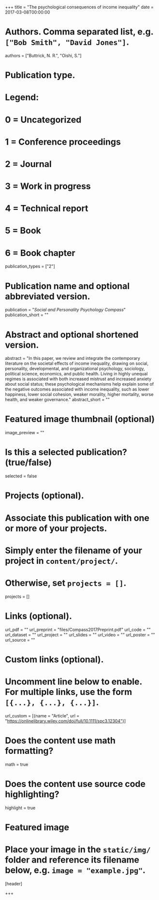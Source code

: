 +++
title = "The psychological consequences of income inequality"
date = 2017-03-08T00:00:00

# Authors. Comma separated list, e.g. `["Bob Smith", "David Jones"]`.
authors = ["Buttrick, N. R.", "Oishi, S."]

# Publication type.
# Legend:
# 0 = Uncategorized
# 1 = Conference proceedings
# 2 = Journal
# 3 = Work in progress
# 4 = Technical report
# 5 = Book
# 6 = Book chapter
publication_types = ["2"]

# Publication name and optional abbreviated version.
publication = "*Social and Personality Psychology Compass*"
publication_short = ""

# Abstract and optional shortened version.
abstract = "In this paper, we review and integrate the contemporary literature on the societal effects of income inequality, drawing on social, personality, developmental, and organizational psychology, sociology, political science, economics, and public health. Living in highly unequal regimes is associated with both increased mistrust and increased anxiety about social status; these psychological mechanisms help explain some of the negative outcomes associated with income inequality, such as lower happiness, lower social cohesion, weaker morality, higher mortality, worse health, and weaker governance."
abstract_short = ""

# Featured image thumbnail (optional)
image_preview = ""

# Is this a selected publication? (true/false)
selected = false

# Projects (optional).
#   Associate this publication with one or more of your projects.
#   Simply enter the filename of your project in `content/project/`.
#   Otherwise, set `projects = []`.
projects = []

# Links (optional).
url_pdf = ""
url_preprint = "files/Compass2017Preprint.pdf"
url_code = ""
url_dataset = ""
url_project = ""
url_slides = ""
url_video = ""
url_poster = ""
url_source = ""

# Custom links (optional).
#   Uncomment line below to enable. For multiple links, use the form `[{...}, {...}, {...}]`.
url_custom = [{name = "Article", url = "https://onlinelibrary.wiley.com/doi/full/10.1111/spc3.12304"}]

# Does the content use math formatting?
math = true

# Does the content use source code highlighting?
highlight = true

# Featured image
# Place your image in the `static/img/` folder and reference its filename below, e.g. `image = "example.jpg"`.
[header]

+++

